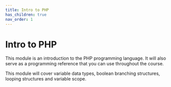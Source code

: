 ```yaml
---
title: Intro to PHP
has_children: true
nav_order: 1
---
```


# Intro to PHP

This module is an introduction to the PHP programming language. It will also serve as a programming reference that you can use throughout the course.

This module will cover variable data types, boolean branching structures, looping structures and variable scope.
